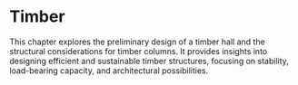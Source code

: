 # Timber

This chapter explores the preliminary design of a timber hall and the structural considerations for timber columns. It provides insights into designing efficient and sustainable timber structures, focusing on stability, load-bearing capacity, and architectural possibilities.

```{tableofcontents}
```